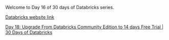 Welcome to Day 16 of 30 days of Databricks series.

[Databricks website link](https://www.databricks.com/)  

[Day 18: Upgrade From Databricks Community Edition to 14 days Free Trial | 30 Days of Databricks](https://youtu.be/4fVShsklkLw)